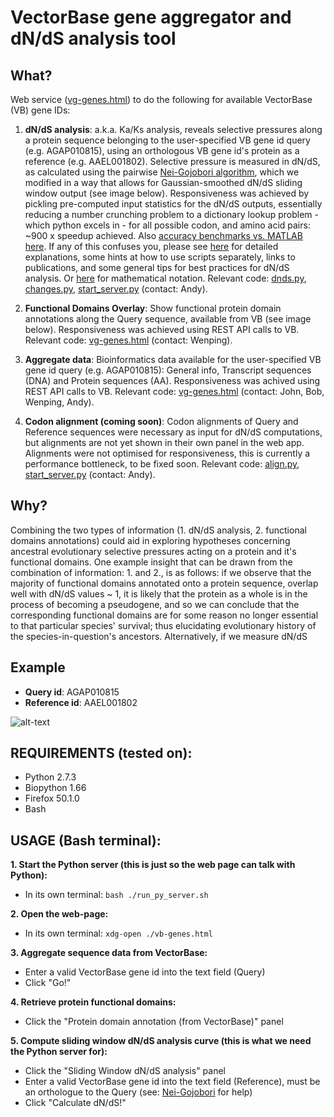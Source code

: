 # VectorBase gene aggregator and dN/dS analysis tool

## What?

Web service ([vg-genes.html][9]) to do the following for available VectorBase (VB) gene IDs:

 1. **dN/dS analysis**: a.k.a. Ka/Ks analysis, reveals selective pressures along a protein sequence belonging to the user-specified VB gene id query (e.g. AGAP010815), using an orthologous VB gene id's protein as a reference (e.g. AAEL001802). Selective pressure is measured in dN/dS, as calculated using the pairwise [Nei-Gojobori algorithm][1], which we modified in a way that allows for Gaussian-smoothed dN/dS sliding window output (see image below). Responsiveness was achieved by pickling pre-computed input statistics for the dN/dS outputs, essentially reducing a number crunching problem to a dictionary lookup problem - which python excels in - for all possible codon, and amino acid pairs: ~900 x speedup achieved. Also [accuracy benchmarks vs. MATLAB here][2]. If any of this confuses you, please see [here][3] for detailed explanations, some hints at how to use scripts separately, links to publications, and some general tips for best practices for dN/dS analysis. Or [here][4] for mathematical notation. Relevant code: [dnds.py][7], [changes.py][8], [start_server.py][6] (contact: Andy). 
 
 2. **Functional Domains Overlay**: Show functional protein domain annotations along the Query sequence, available from VB (see image below). Responsiveness was achieved using REST API calls to VB. Relevant code: [vg-genes.html][9] (contact: Wenping).
 
 3. **Aggregate data**: Bioinformatics data available for the user-specified VB gene id query (e.g. AGAP010815): General info, Transcript sequences (DNA) and Protein sequences (AA). Responsiveness was achived using REST API calls to VB. Relevant code: [vg-genes.html][9] (contact: John, Bob, Wenping, Andy).

 4. **Codon alignment (coming soon)**: Codon alignments of Query and Reference sequences were necessary as input for dN/dS computations, but alignments are not yet shown in their own panel in the web app. Alignments were not optimised for responsiveness, this is currently a performance bottleneck, to be fixed soon. Relevant code: [align.py][5], [start_server.py][6] (contact: Andy).

## Why?

Combining the two types of information (1. dN/dS analysis, 2. functional domains annotations) could aid in exploring hypotheses concerning ancestral evolutionary selective pressures acting on a protein and it's functional domains. One example insight that can be drawn from the combination of information: 1. and 2., is as follows: if we observe that the majority of functional domains annotated onto a protein sequence, overlap well with dN/dS values ~ 1, it is likely that the protein as a whole is in the process of becoming a pseudogene, and so we can conclude that the corresponding functional domains are for some reason no longer essential to that particular species' survival; thus elucidating evolutionary history of the species-in-question's ancestors. Alternatively, if we measure dN/dS 

## Example

- **Query id**: AGAP010815 
- **Reference id**: AAEL001802

![alt-text](https://github.com/a1ultima/hpcleap_dnds/blob/master/py/data/webapp_demo_dnds-and-domains.PNG "demo of dnds and domain panels")

## REQUIREMENTS (tested on):
 - Python 2.7.3
 - Biopython 1.66
 - Firefox 50.1.0
 - Bash
 
## USAGE (Bash terminal):

**1. Start the Python server (this is just so the web page can talk with Python):** 
 - In its own terminal: `bash ./run_py_server.sh`

**2. Open the web-page:**
 - In its own terminal: `xdg-open ./vb-genes.html`

**3. Aggregate sequence data from VectorBase:**
 - Enter a valid VectorBase gene id into the text field (Query)
 - Click "Go!"
 
**4. Retrieve protein functional domains:**
 - Click the "Protein domain annotation (from VectorBase)" panel
 
**5. Compute sliding window dN/dS analysis curve (this is what we need the Python server for):**
 - Click the "Sliding Window dN/dS analysis" panel
 - Enter a valid VectorBase gene id into the text field (Reference), must be an orthologue to the Query (see: [Nei-Gojobori][1] for help)
 - Click "Calculate dN/dS!"

[1]: https://www.ncbi.nlm.nih.gov/pubmed/3444411
[2]: https://github.com/a1ultima/hpcleap_dnds/blob/master/py/data/benchmarks.md
[3]: https://www.biostars.org/p/5817/
[4]: http://www.megasoftware.net/mega4/WebHelp/part_iv___evolutionary_analysis/computing_evolutionary_distances/distance_models/synonymouse_and_nonsynonymous_substitution_models/hc_nei_gojobori_method.htm
[5]: https://github.com/a1ultima/hpcleap_dnds/blob/master/py/scripts/align.py
[6]: https://github.com/a1ultima/hpcleap_dnds/blob/master/py/scripts/start_server.py
[7]: https://github.com/a1ultima/hpcleap_dnds/blob/master/py/scripts/dnds.py
[8]: https://github.com/a1ultima/hpcleap_dnds/blob/master/py/scripts/changes.py
[9]: https://github.com/a1ultima/hpcleap_dnds/blob/master/vb-genes.html

 
